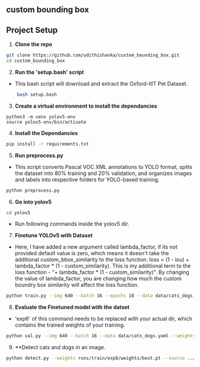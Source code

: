 ## custom bounding box


## Project Setup

1. **Clone the repo**
```bash
git clone https://github.com/udithishanka/custom_bounding_box.git
cd custom_bounding_box
```

2. **Run the 'setup.bash' script**
- This bash script will download and extract the Oxford-IIIT Pet Dataset.
```bash
    bash setup.bash
```

3. **Create a virtual environment to install the dependancies**
```
python3 -m venv yolov5-env
source yolov5-env/bin/activate
```

4. **Install the Dependancies**
```bash
pip install -r requirements.txt
```

5. **Run preprocess.py**
- This script converts Pascal VOC XML annotations to YOLO format, splits the dataset into 80% training and 20% validation, and organizes images and labels into respective folders for YOLO-based training.
```bash
python preprocess.py
```

6. **Go into yolov5**
```bash
cd yolov5
```
- Run following commands inside the yolov5 dir.

7. **Finetune YOLOv5 with Dataset**
- Here, I have added a new argument called lambda_factor, if its not provided default value is zero, which means it doesn't take the additional custom_bbox_similarity to the loss function. loss = (1 - iou) + lambda_factor * (1 - custom_similarity). This is my additional term to the loss function - "+ lambda_factor * (1 - custom_similarity)". By changing the value of lambda_factor, you are changing how much the custom boundry box similarity will affect the loss function.

```bash
python train.py --img 640 --batch 16 --epochs 10 --data data/cats_dogs.yaml --weights yolov5s.pt --lambda_factor 0.01
```

8. **Evaluate the Finetuned model with the datset**
- 'exp6' of this command needs to be replaced with your actual dir, which contains the trained weights of your training.

```bash
python val.py --img 640 --batch 16 --data data/cats_dogs.yaml --weights runs/train/exp6/weights/best.pt
```

9. **Detect cats and dogs in an image.
```bash
python detect.py --weights runs/train/exp8/weights/best.pt --source ../datasets/cats_dogs/images/val/Abyssinian_6.jpg --img 640 --conf 0.25
```